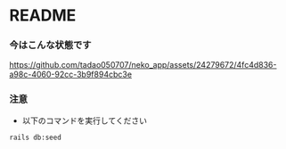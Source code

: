 # README

### 今はこんな状態です
https://github.com/tadao050707/neko_app/assets/24279672/4fc4d836-a98c-4060-92cc-3b9f894cbc3e

### 注意
- 以下のコマンドを実行してください
```
rails db:seed
```
